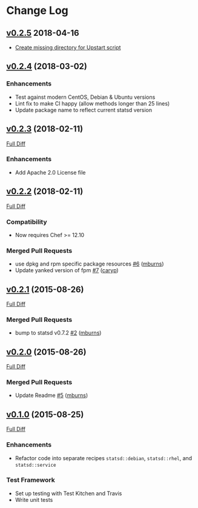 # Change Log

## [v0.2.5](https://github.com/mburns/statsd/tree/v0.2.5) 2018-04-16

* [Create missing directory for Upstart script](https://github.com/mburns/statsd/pull/11)

## [v0.2.4](https://github.com/mburns/statsd/tree/v0.2.4) (2018-03-02)


### Enhancements

* Test against modern CentOS, Debian & Ubuntu versions
* Lint fix to make CI happy (allow methods longer than 25 lines)
* Update package name to reflect current statsd version

## [v0.2.3](https://github.com/mburns/statsd/tree/v0.2.3) (2018-02-11)

[Full Diff](https://github.com/mburns/statsd/compare/8f8438e87e533601ddce9af42d934e68c7e940f9...b7f8b6a801fd2d011c532a98be097fb5edcb7d31)

### Enhancements

* Add Apache 2.0 License file



## [v0.2.2](https://github.com/mburns/statsd/tree/v0.2.2) (2018-02-11)

[Full Diff](https://github.com/mburns/statsd/compare/1e21e739c934ce752279d7553f5c08dff15faef8...8f8438e87e533601ddce9af42d934e68c7e940f9)

### Compatibility

* Now requires Chef >= 12.10

### Merged Pull Requests

- use dpkg and rpm specific package resources [\#6](https://github.com/mburns/statsd/pull/6) ([mburns](https://github.com/mburns))
- Update yanked version of fpm [\#7](https://github.com/mburns/statsd/pull/7) ([caryp](https://github.com/caryp))


## [v0.2.1](https://github.com/mburns/statsd/tree/1e21e739c934ce752279d7553f5c08dff15faef8) (2015-08-26)

[Full Diff](https://github.com/mburns/statsd/compare/4dc8162c48a9c5f1507b7ed1dfa904ca352f5d74...1e21e739c934ce752279d7553f5c08dff15faef8)

### Merged Pull Requests

- bump to statsd v0.7.2 [\#2](https://github.com/mburns/statsd/pull/2) ([mburns](https://github.com/mburns))



## [v0.2.0](https://github.com/mburns/statsd/tree/v0.2.0) (2015-08-26)

[Full Diff](https://github.com/mburns/statsd/compare/c960a2c1e9ab83794401a5580c2da3027d2c21f9...4dc8162c48a9c5f1507b7ed1dfa904ca352f5d74)

### Merged Pull Requests

- Update Readme [\#5](https://github.com/mburns/statsd/pull/5) ([mburns](https://github.com/mburns))



## [v0.1.0](https://github.com/mburns/statsd/tree/v0.1.0) (2015-08-25)

[Full Diff](https://github.com/mburns/statsd/compare/e4cbaef9d9b86cbe0d92512e2291934d022ad7ef...c960a2c1e9ab83794401a5580c2da3027d2c21f9)

### Enhancements

* Refactor code into separate recipes `statsd::debian`, `statsd::rhel`, and `statsd::service`

### Test Framework

* Set up testing with Test Kitchen and Travis
* Write unit tests
